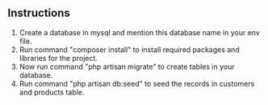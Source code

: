 
## Instructions

1) Create a database in mysql and mention this database name in your env file.
2) Run command "composer install" to install required packages and libraries for the project.
3) Now run command "php artisan migrate" to create tables in your database.
4) Run command "php artisan db:seed" to seed the records in customers and products table.
